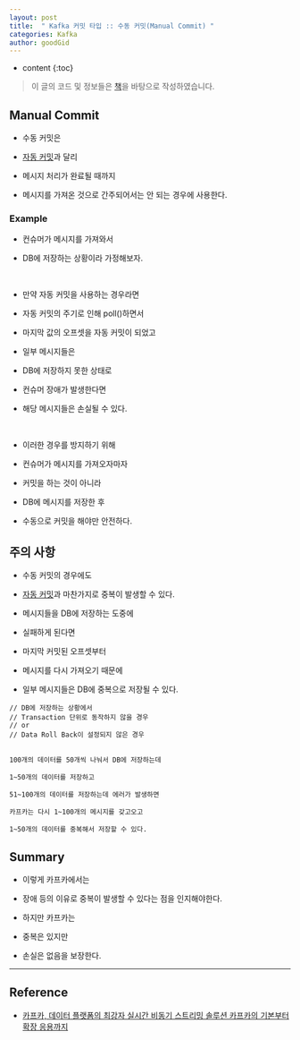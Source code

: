 ```yaml
---
layout: post
title:  " Kafka 커밋 타입 :: 수동 커밋(Manual Commit) "
categories: Kafka
author: goodGid
---
```

* content
{:toc}

> 이 글의 코드 및 정보들은 [책](https://book.naver.com/bookdb/book_detail.nhn?bid=13540082)을 바탕으로 작성하였습니다.

## Manual Commit

* 수동 커밋은 

* [자동 커밋]({{site.url}}/Kafka-Commit-Type-Auto-Commit/)과 달리

* 메시지 처리가 완료될 때까지

* 메시지를 가져온 것으로 간주되어서는 안 되는 경우에 사용한다.







### Example

* 컨슈머가 메시지를 가져와서

* DB에 저장하는 상황이라 가정해보자.

<br>

* 만약 자동 커밋을 사용하는 경우라면

* 자동 커밋의 주기로 인해 poll()하면서

* 마지막 값의 오프셋을 자동 커밋이 되었고

* 일부 메시지들은 

* DB에 저장하지 못한 상태로 

* 컨슈머 장애가 발생한다면

* 해당 메시지들은 손실될 수 있다.

<br>

* 이러한 경우를 방지하기 위해

* 컨슈머가 메시지를 가져오자마자

* 커밋을 하는 것이 아니라

* DB에 메시지를 저장한 후 

* 수동으로 커밋을 해야만 안전하다.




## 주의 사항

* 수동 커밋의 경우에도

* [자동 커밋]({{site.url}}/Kafka-Commit-Type-Auto-Commit/#주의-사항)과 마찬가지로 중복이 발생할 수 있다.

* 메시지들을 DB에 저장하는 도중에

* 실패하게 된다면 

* 마지막 커밋된 오프셋부터

* 메시지를 다시 가져오기 때문에

* 일부 메시지들은 DB에 중복으로 저장될 수 있다.

``` 
// DB에 저장하는 상황에서
// Transaction 단위로 동작하지 않을 경우
// or
// Data Roll Back이 설정되지 않은 경우


100개의 데이터를 50개씩 나눠서 DB에 저장하는데

1~50개의 데이터를 저장하고

51~100개의 데이터를 저장하는데 에러가 발생하면 

카프카는 다시 1~100개의 메시지를 갖고오고

1~50개의 데이터를 중복해서 저장할 수 있다.
```



## Summary

* 이렇게 카프카에서는

* 장애 등의 이유로 중복이 발생할 수 있다는 점을 인지해야한다.

* 하지만 카프카는 

* 중복은 있지만

* 손실은 없음을 보장한다.

---

## Reference

* [카프카, 데이터 플랫폼의 최강자 실시간 비동기 스트리밍 솔루션 카프카의 기본부터 확장 응용까지](https://book.naver.com/bookdb/book_detail.nhn?bid=13540082)